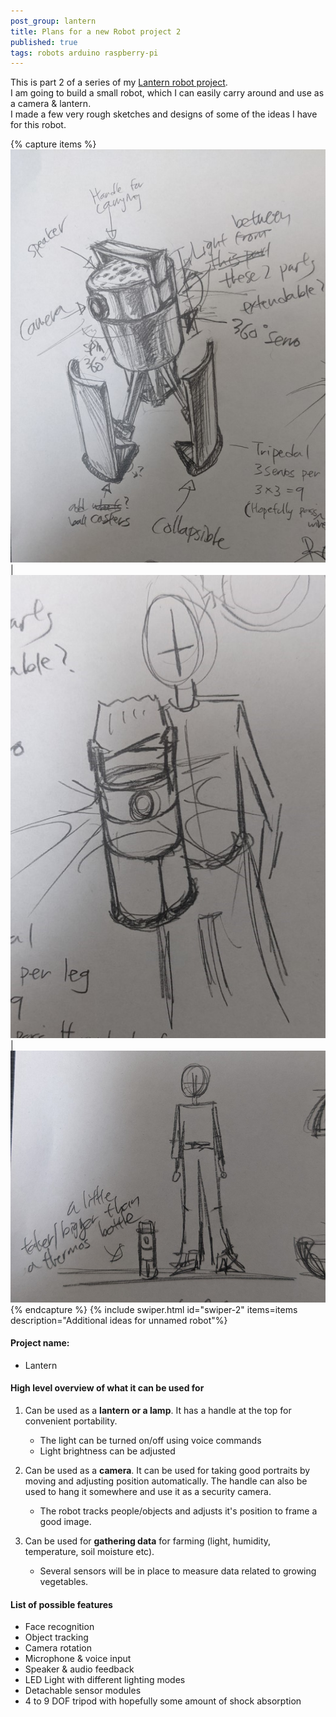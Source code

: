 ```yaml
---
post_group: lantern
title: Plans for a new Robot project 2
published: true
tags: robots arduino raspberry-pi
---
```


This is part 2 of a series of my [Lantern robot project](/post-group/lantern).  
I am going to build a small robot, which I can easily carry around and use as a camera & lantern.  
I made a few very rough sketches and designs of some of the ideas I have for this robot.

{% capture items %}
    <img src="/assets/images/unnamed_robot_idea_3.jpg">|
    <img src="/assets/images/unnamed_robot_idea_4.jpg">|
    <img src="/assets/images/unnamed_robot_idea_5.jpg">
{% endcapture %}
{% include swiper.html id="swiper-2" items=items description="Additional ideas for unnamed robot"%}

#### Project name:
- Lantern 

#### High level overview of what it can be used for
1. Can be used as a **lantern or a lamp**. It has a handle at the top for convenient portability.
    - The light can be turned on/off using voice commands
    - Light brightness can be adjusted

2. Can be used as a **camera**. It can be used for taking good portraits by moving and adjusting position automatically. The handle can also be used to hang it somewhere and use it as a security camera. 
    - The robot tracks people/objects and adjusts it's position to frame a good image.

3. Can be used for **gathering data** for farming (light, humidity, temperature, soil moisture etc).
    - Several sensors will be in place to measure data related to growing vegetables.


#### List of possible features
- Face recognition
- Object tracking
- Camera rotation
- Microphone & voice input
- Speaker & audio feedback 
- LED Light with different lighting modes
- Detachable sensor modules
- 4 to 9 DOF tripod with hopefully some amount of shock absorption